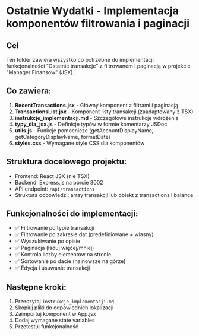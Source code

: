 # Ostatnie Wydatki - Implementacja komponentów filtrowania i paginacji

## Cel
Ten folder zawiera wszystko co potrzebne do implementacji funkcjonalności "Ostatnie transakcje" z filtrowanem i paginacją w projekcie "Manager Finansow" (JSX).

## Co zawiera:
1. **RecentTransactions.jsx** - Główny komponent z filtrami i paginacją
2. **TransactionsList.jsx** - Komponent listy transakcji (zaadaptowany z TSX)
3. **instrukcje_implementacji.md** - Szczegółowe instrukcje wdrożenia
4. **typy_dla_jsx.js** - Definicje typów w formie komentarzy JSDoc
5. **utils.js** - Funkcje pomocnicze (getAccountDisplayName, getCategoryDisplayName, formatDate)
6. **styles.css** - Wymagane style CSS dla komponentów

## Struktura docelowego projektu:
- Frontend: React JSX (nie TSX)
- Backend: Express.js na porcie 3002
- API endpoint: `/api/transactions`
- Struktura odpowiedzi: array transakcji lub obiekt z transactions i balance

## Funkcjonalności do implementacji:
- ✅ Filtrowanie po typie transakcji
- ✅ Filtrowanie po zakresie dat (predefiniowane + własny)
- ✅ Wyszukiwanie po opisie
- ✅ Paginacja (ładuj więcej/mniej)
- ✅ Kontrola liczby elementów na stronie
- ✅ Sortowanie po dacie (najnowsze na górze)
- ✅ Edycja i usuwanie transakcji

## Następne kroki:
1. Przeczytaj `instrukcje_implementacji.md`
2. Skopiuj pliki do odpowiednich lokalizacji
3. Zaimportuj komponent w App.jsx
4. Dodaj wymagane state variables
5. Przetestuj funkcjonalność